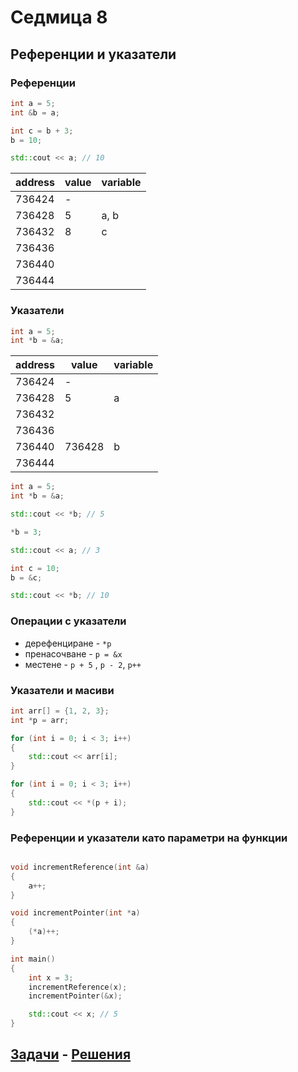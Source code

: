 # Седмица 8

## Референции и указатели


### Референции


```c++
int a = 5;
int &b = a;

int c = b + 3;
b = 10;

std::cout << a; // 10
```

| address | value | variable |
| ------- | ----- | -------- |
| 736424  | -     |          |
| 736428  | 5     |  a, b    |
| 736432  | 8     |  c       |
| 736436  |       |          |
| 736440  |       |          |
| 736444  |       |          |


### Указатели

```c++
int a = 5;
int *b = &a;
```

| address | value  | variable |
| ------- | -----  | -------- |
| 736424  | -      |          |
| 736428  | 5      |  a       |
| 736432  |        |          |
| 736436  |        |          |
| 736440  | 736428 |   b      |
| 736444  |        |          |


```c++
int a = 5;
int *b = &a;

std::cout << *b; // 5 

*b = 3;

std::cout << a; // 3

int c = 10;
b = &c;

std::cout << *b; // 10
```

### Операции с указатели

* дерефенциране - `*p`
* пренасочване - `p = &x`
* местене - `p + 5` , `p - 2`, `p++`

### Указатели и масиви

```c++
int arr[] = {1, 2, 3};
int *p = arr;

for (int i = 0; i < 3; i++)
{
    std::cout << arr[i];
}

for (int i = 0; i < 3; i++)
{
    std::cout << *(p + i);
}
```

### Референции и указатели като параметри на функции

```c++

void incrementReference(int &a)
{
    a++;
}

void incrementPointer(int *a)
{
    (*a)++;
}

int main()
{
    int x = 3;
    incrementReference(x);
    incrementPointer(&x);

    std::cout << x; // 5
}
```


## [Задачи](tasks.md) - [Решения](solutions/)
